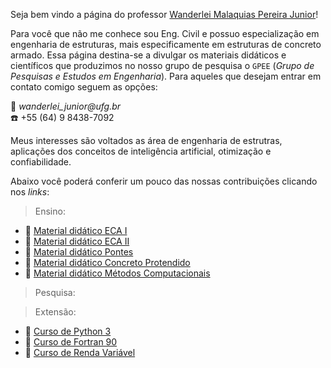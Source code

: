 Seja bem vindo a página do professor [Wanderlei Malaquias Pereira Junior](http://lattes.cnpq.br/2449347153075493)!  

Para você que não me conhece sou Eng. Civil e possuo especialização em engenharia de estruturas, mais especificamente em estruturas de concreto armado. Essa página destina-se a divulgar os materiais didáticos e científicos que produzimos no nosso grupo de pesquisa o `GPEE` (_Grupo de Pesquisas e Estudos em Engenharia_). Para aqueles que desejam entrar em contato comigo seguem as opções:  

:e-mail: _wanderlei_junior@ufg.br_   
:phone: +55 (64) 9 8438-7092  

Meus interesses são voltados as área de engenharia de estrutras, aplicações dos conceitos de inteligência artificial, otimização e confiabilidade. 

Abaixo você poderá conferir um pouco das nossas contribuições clicando nos _links_:

> Ensino:
- :closed_book: [Material didático ECA I]()  
- :closed_book: [Material didático ECA II]()  
- :closed_book: [Material didático Pontes]()  
- :closed_book: [Material didático Concreto Protendido]()      
- :closed_book: [Material didático Métodos Computacionais]()  

> Pesquisa:


> Extensão:
- :blue_book: [Curso de Python 3]()  
- :blue_book: [Curso de Fortran 90]()  
- :blue_book: [Curso de Renda Variável]()  
